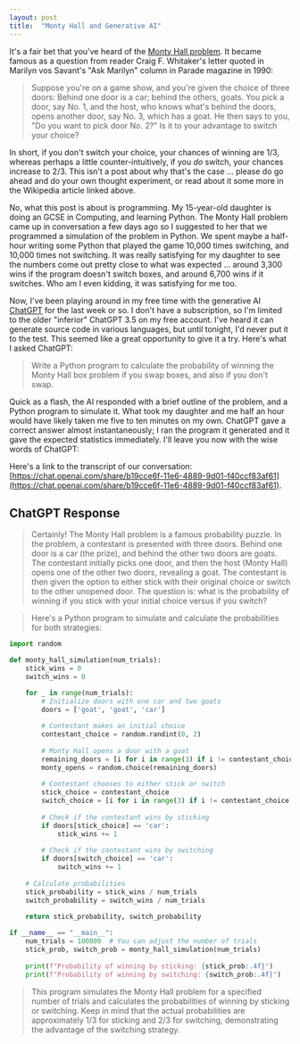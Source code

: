 ```yaml
---
layout: post
title:  "Monty Hall and Generative AI"
---
```


It's a fair bet that you've heard of the [Monty Hall problem](https://en.wikipedia.org/wiki/Monty_Hall_problem).  It became famous as a question from reader Craig F. Whitaker's letter quoted in Marilyn vos Savant's "Ask Marilyn" column in Parade magazine in 1990:

> Suppose you're on a game show, and you're given the choice of three doors: Behind one door is a car; behind the others, goats. You pick a door, say No. 1, and the host, who knows what's behind the doors, opens another door, say No. 3, which has a goat. He then says to you, "Do you want to pick door No. 2?" Is it to your advantage to switch your choice?

In short, if you don't switch your choice, your chances of winning are 1/3, whereas perhaps a little counter-intuitively, if you _do_ switch, your chances increase to 2/3. This isn't a post about why that's the case ... please do go ahead and do your own thought experiment, or read about it some more in the Wikipedia article linked above.

No, what this post is about is programming. My 15-year-old daughter is doing an GCSE in Computing, and learning Python.  The Monty Hall problem came up in conversation a few days ago so I suggested to her that we programmed a simulation of the problem in Python.  We spent maybe a half-hour writing some Python that played the game 10,000 times switching, and 10,000 times not switching.  It was really satisfying for my daughter to see the numbers come out pretty close to what was expected ... around 3,300 wins if the program doesn't switch boxes, and around 6,700 wins if it switches.  Who am I even kidding, it was satisfying for me too.

Now, I've been playing around in my free time with the generative AI [ChatGPT](https://chat.openai.com) for the last week or so.  I don't have a subscription, so I'm limited to the older "inferior" ChatGPT 3.5 on my free account.  I've heard it can generate source code in various languages, but until tonight, I'd never put it to the test.  This seemed like a great opportunity to give it a try.  Here's what I asked ChatGPT:

> Write a Python program to calculate the probability of winning the Monty Hall box problem if you swap boxes, and also if you don't swap.

Quick as a flash, the AI responded with a brief outline of the problem, and a Python program to simulate it.  What took my daughter and me half an hour would have likely taken me five to ten minutes on my own.  ChatGPT gave a correct answer almost instantaneously; I ran the program it generated and it gave the expected statistics immediately.  I'll leave you now with the wise words of ChatGPT:

Here's a link to the transcript of our conversation: [https://chat.openai.com/share/b19cce6f-11e6-4889-9d01-f40ccf83af61](https://chat.openai.com/share/b19cce6f-11e6-4889-9d01-f40ccf83af61).

## ChatGPT Response

> Certainly! The Monty Hall problem is a famous probability puzzle. In the problem, a contestant is presented with three doors. Behind one door is a car (the prize), and behind the other two doors are goats. The contestant initially picks one door, and then the host (Monty Hall) opens one of the other two doors, revealing a goat. The contestant is then given the option to either stick with their original choice or switch to the other unopened door. The question is: what is the probability of winning if you stick with your initial choice versus if you switch?

> Here's a Python program to simulate and calculate the probabilities for both strategies:

```python
import random

def monty_hall_simulation(num_trials):
    stick_wins = 0
    switch_wins = 0

    for _ in range(num_trials):
        # Initialize doors with one car and two goats
        doors = ['goat', 'goat', 'car']
        
        # Contestant makes an initial choice
        contestant_choice = random.randint(0, 2)
        
        # Monty Hall opens a door with a goat
        remaining_doors = [i for i in range(3) if i != contestant_choice and doors[i] == 'goat']
        monty_opens = random.choice(remaining_doors)
        
        # Contestant chooses to either stick or switch
        stick_choice = contestant_choice
        switch_choice = [i for i in range(3) if i != contestant_choice and i != monty_opens][0]
        
        # Check if the contestant wins by sticking
        if doors[stick_choice] == 'car':
            stick_wins += 1
        
        # Check if the contestant wins by switching
        if doors[switch_choice] == 'car':
            switch_wins += 1
    
    # Calculate probabilities
    stick_probability = stick_wins / num_trials
    switch_probability = switch_wins / num_trials
    
    return stick_probability, switch_probability

if __name__ == "__main__":
    num_trials = 100000  # You can adjust the number of trials
    stick_prob, switch_prob = monty_hall_simulation(num_trials)
    
    print(f"Probability of winning by sticking: {stick_prob:.4f}")
    print(f"Probability of winning by switching: {switch_prob:.4f}")
```

> This program simulates the Monty Hall problem for a specified number of trials and calculates the probabilities of winning by sticking or switching. Keep in mind that the actual probabilities are approximately 1/3 for sticking and 2/3 for switching, demonstrating the advantage of the switching strategy.

